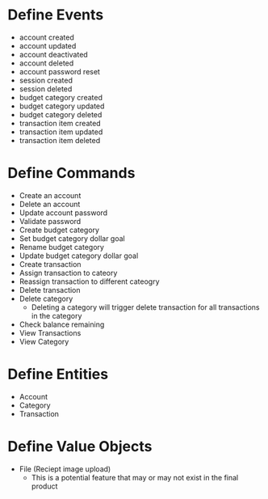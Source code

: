 # Define Events
<ul>
  <li>account created</li>
  <li>account updated</li>
  <li>account deactivated</li>
  <li>account deleted</li>
  <li>account password reset</li>
  <li>session created</li>
  <li>session deleted</li>
  <li>budget category created</li>
  <li>budget category updated</li>
  <li>budget category deleted</li>
  <li>transaction item created</li>
  <li>transaction item updated</li>
  <li>transaction item deleted</li>
</ul>

# Define Commands
<ul>
  <li>Create an account</li>
  <li>Delete an account</li>
  <li>Update account password</li>
  <li>Validate password</li>
  <li>Create budget category</li>
  <li>Set budget category dollar goal</li>
  <li>Rename budget category</li>
  <li>Update budget category dollar goal</li>
  <li>Create transaction</li>
  <li>Assign transaction to cateory</li>
  <li>Reassign transaction to different cateogry</li>
  <li>Delete transaction</li>
  <li>Delete category
    <ul>
      <li>Deleting a category will trigger delete transaction for all transactions in the category</li>
    </ul>
   </li>
  <li>Check balance remaining</li>
  <li>View Transactions</li>
  <li>View Category</li>
</ul>


# Define Entities
<ul>
  <li>Account</li>
  <li>Category</li>
  <li>Transaction</li>
</ul>

# Define Value Objects
<ul>
  <li>File (Reciept image upload)
      <ul>
      <li>This is a potential feature that may or may not exist in the final product</li>
    </ul>
  </li>
</ul>


